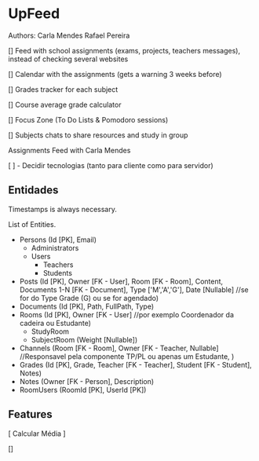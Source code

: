 # UpFeed
 
Authors:
    Carla Mendes
	Rafael Pereira

[] Feed with school assignments (exams, projects, teachers messages), instead of checking several websites

[] Calendar with the assignments (gets a warning 3 weeks before)

[] Grades tracker for each subject 

[] Course average grade calculator

[] Focus Zone (To Do Lists & Pomodoro sessions)

[] Subjects chats to share resources and study in group

Assignments Feed with Carla Mendes

[ ] - Decidir tecnologias (tanto para cliente como para servidor)

## Entidades

Timestamps is always necessary.

List of Entities.

- Persons (Id [PK], Email)
  - Administrators
  - Users
    - Teachers
    - Students
- Posts (Id [PK], Owner [FK - User], Room [FK - Room], Content, Documents 1-N [FK - Document], Type ['M','A','G'], Date [Nullable] //se for do Type Grade (G) ou se for agendado)
- Documents (Id [PK], Path, FullPath, Type)
- Rooms (Id [PK], Owner [FK - User] //por exemplo Coordenador da cadeira ou Estudante)
  - StudyRoom
  - SubjectRoom (Weight [Nullable])
- Channels (Room [FK - Room], Owner [FK - Teacher, Nullable] //Responsavel pela componente TP/PL ou apenas um Estudante,  )
- Grades (Id [PK], Grade, Teacher [FK - Teacher], Student [FK - Student], Notes)
- Notes (Owner [FK - Person], Description)
- RoomUsers (RoomId [PK], UserId [PK])

## Features

[ Calcular Média ]

[]
